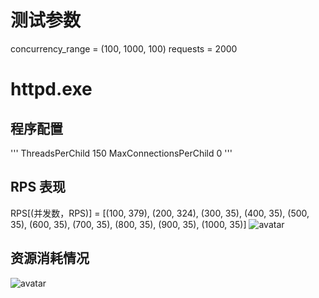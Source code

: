 # 测试参数
concurrency_range = (100, 1000, 100)
requests = 2000

# httpd.exe
## 程序配置
'''
<IfModule mpm_winnt_module>
    ThreadsPerChild        150
    MaxConnectionsPerChild   0
</IfModule>
'''

## RPS 表现
RPS[(并发数，RPS)] = [(100, 379), (200, 324), (300, 35), (400, 35), (500, 35), (600, 35), (700, 35), (800, 35), (900, 35), (1000, 35)]
![avatar](/home/picture/1.png)

## 资源消耗情况
![avatar](/home/picture/1.png)




